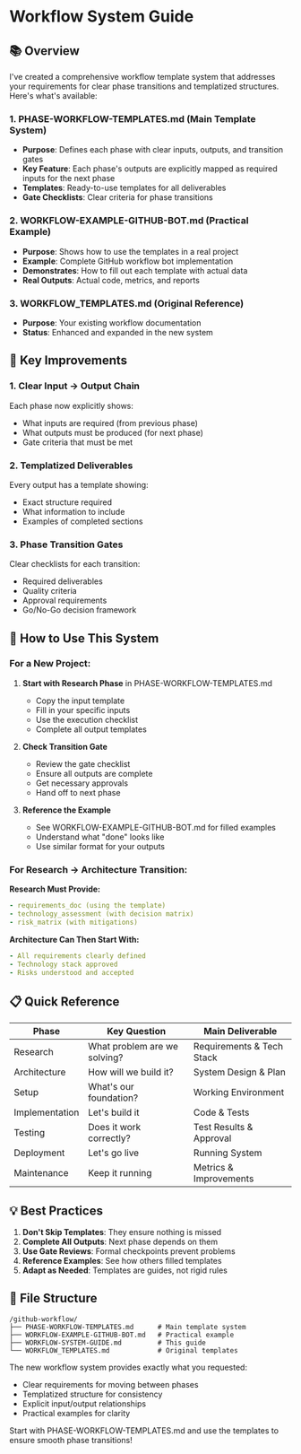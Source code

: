 # Workflow System Guide

## 📚 Overview

I've created a comprehensive workflow template system that addresses your requirements for clear phase transitions and templatized structures. Here's what's available:

### 1. **PHASE-WORKFLOW-TEMPLATES.md** (Main Template System)
- **Purpose**: Defines each phase with clear inputs, outputs, and transition gates
- **Key Feature**: Each phase's outputs are explicitly mapped as required inputs for the next phase
- **Templates**: Ready-to-use templates for all deliverables
- **Gate Checklists**: Clear criteria for phase transitions

### 2. **WORKFLOW-EXAMPLE-GITHUB-BOT.md** (Practical Example)
- **Purpose**: Shows how to use the templates in a real project
- **Example**: Complete GitHub workflow bot implementation
- **Demonstrates**: How to fill out each template with actual data
- **Real Outputs**: Actual code, metrics, and reports

### 3. **WORKFLOW_TEMPLATES.md** (Original Reference)
- **Purpose**: Your existing workflow documentation
- **Status**: Enhanced and expanded in the new system

## 🎯 Key Improvements

### 1. **Clear Input → Output Chain**
Each phase now explicitly shows:
- What inputs are required (from previous phase)
- What outputs must be produced (for next phase)
- Gate criteria that must be met

### 2. **Templatized Deliverables**
Every output has a template showing:
- Exact structure required
- What information to include
- Examples of completed sections

### 3. **Phase Transition Gates**
Clear checklists for each transition:
- Required deliverables
- Quality criteria
- Approval requirements
- Go/No-Go decision framework

## 🚀 How to Use This System

### For a New Project:

1. **Start with Research Phase** in PHASE-WORKFLOW-TEMPLATES.md
   - Copy the input template
   - Fill in your specific inputs
   - Use the execution checklist
   - Complete all output templates

2. **Check Transition Gate**
   - Review the gate checklist
   - Ensure all outputs are complete
   - Get necessary approvals
   - Hand off to next phase

3. **Reference the Example**
   - See WORKFLOW-EXAMPLE-GITHUB-BOT.md for filled examples
   - Understand what "done" looks like
   - Use similar format for your outputs

### For Research → Architecture Transition:

**Research Must Provide:**
```yaml
- requirements_doc (using the template)
- technology_assessment (with decision matrix)
- risk_matrix (with mitigations)
```

**Architecture Can Then Start With:**
```yaml
- All requirements clearly defined
- Technology stack approved
- Risks understood and accepted
```

## 📋 Quick Reference

| Phase | Key Question | Main Deliverable |
|-------|--------------|------------------|
| Research | What problem are we solving? | Requirements & Tech Stack |
| Architecture | How will we build it? | System Design & Plan |
| Setup | What's our foundation? | Working Environment |
| Implementation | Let's build it | Code & Tests |
| Testing | Does it work correctly? | Test Results & Approval |
| Deployment | Let's go live | Running System |
| Maintenance | Keep it running | Metrics & Improvements |

## 💡 Best Practices

1. **Don't Skip Templates**: They ensure nothing is missed
2. **Complete All Outputs**: Next phase depends on them
3. **Use Gate Reviews**: Formal checkpoints prevent problems
4. **Reference Examples**: See how others filled templates
5. **Adapt as Needed**: Templates are guides, not rigid rules

## 🔗 File Structure

```
/github-workflow/
├── PHASE-WORKFLOW-TEMPLATES.md      # Main template system
├── WORKFLOW-EXAMPLE-GITHUB-BOT.md   # Practical example
├── WORKFLOW-SYSTEM-GUIDE.md         # This guide
└── WORKFLOW_TEMPLATES.md            # Original templates
```

The new workflow system provides exactly what you requested:
- Clear requirements for moving between phases
- Templatized structure for consistency
- Explicit input/output relationships
- Practical examples for clarity

Start with PHASE-WORKFLOW-TEMPLATES.md and use the templates to ensure smooth phase transitions!